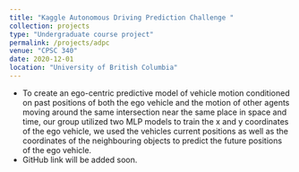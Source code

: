 ```yaml
---
title: "Kaggle Autonomous Driving Prediction Challenge "
collection: projects
type: "Undergraduate course project"
permalink: /projects/adpc
venue: "CPSC 340"
date: 2020-12-01
location: "University of British Columbia"
---
```


* To create an ego-centric predictive model of vehicle motion conditioned on past positions of both the ego vehicle and the motion of other agents moving around the same intersection near the same place in space and time, our group utilized two MLP models to train the x and y coordinates of the ego vehicle, we used the vehicles current positions as well as the coordinates of the neighbouring objects to predict the future positions of the ego vehicle. 
* GitHub link will be added soon.